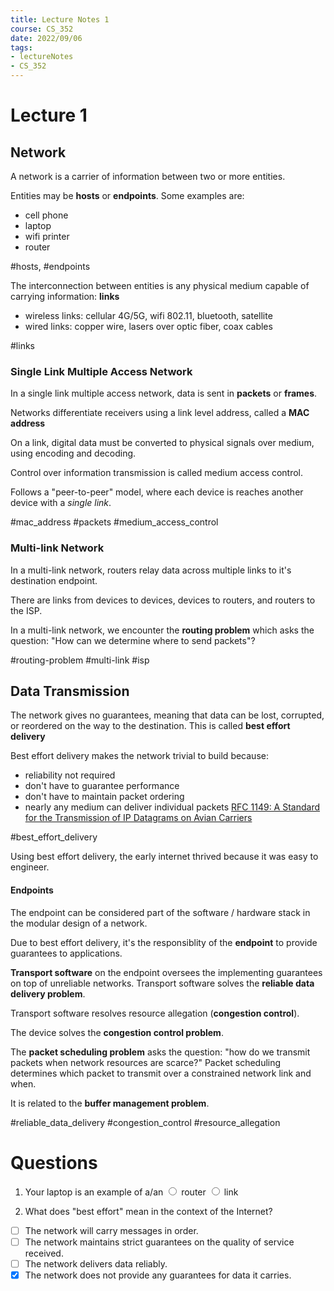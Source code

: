 ```yaml
---
title: Lecture Notes 1
course: CS_352
date: 2022/09/06
tags: 
- lectureNotes
- CS_352
---
```


# Lecture 1
## Network
A network is a carrier of information between two or more entities.

Entities may be **hosts** or **endpoints**. Some examples are:
- cell phone
- laptop
- wifi printer
- router

#hosts, #endpoints

The interconnection between entities is any physical medium capable of carrying information: **links**
- wireless links: cellular 4G/5G, wifi 802.11, bluetooth, satellite
- wired links: copper wire, lasers over optic fiber, coax cables

#links

### Single Link Multiple Access Network
In a single link multiple access network, data is sent in **packets** or **frames**.

Networks differentiate receivers using a link level address, called a **MAC address**

On a link, digital data must be converted to physical signals over medium, using encoding and decoding.

Control over information transmission is called medium access control.

Follows a "peer-to-peer" model, where each device is reaches another device with a *single link*.

#mac_address
#packets
#medium_access_control

### Multi-link Network
In a multi-link network, routers relay data across multiple links to it's destination endpoint.

There are links from devices to devices, devices to routers, and routers to the ISP.

In a multi-link network, we encounter the **routing problem** which asks the question: "How can we determine where to send packets"?

#routing-problem
#multi-link
#isp

## Data Transmission
The network gives no guarantees, meaning that data can be lost, corrupted, or reordered on the way to the destination. This is called **best effort delivery**

Best effort delivery makes the network trivial to build because:
- reliability not required
- don't have to guarantee performance
- don't have to maintain packet ordering
- nearly any medium can deliver individual packets [RFC 1149: A Standard for the Transmission of IP Datagrams on Avian Carriers](https://datatracker.ietf.org/doc/html/rfc1149)

#best_effort_delivery

Using best effort delivery, the early internet thrived because it was easy to engineer.

#### Endpoints
The endpoint can be considered part of the software / hardware stack in the modular design of a network.

Due to best effort delivery, it's the responsiblity of the **endpoint** to provide guarantees to applications.

**Transport software** on the endpoint oversees the implementing guarantees on top of unreliable networks. Transport software solves the **reliable data delivery problem**.

Transport software resolves resource allegation (**congestion control**).

The device solves the **congestion control problem**.

The **packet scheduling problem** asks the question: "how do we transmit packets when network resources are scarce?" Packet scheduling determines which packet to transmit over a constrained network link and when.

It is related to the **buffer management problem**. 

#reliable_data_delivery
#congestion_control
#resource_allegation

# Questions
1. Your laptop is an example of a/an
<input type="radio" id="1"> <label for="1">router</label>
<input type="radio" id="1" value="router"> <label for="1">link</label>


2. What does "best effort" mean in the context of the Internet?
- [ ] The network will carry messages in order.
- [ ] The network maintains strict guarantees on the quality of service received.
- [ ] The network delivers data reliably.
- [x] The network does not provide any guarantees for data it carries.